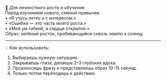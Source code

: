 🌱 *Для личностного роста и обучения*  
Перед изучением нового, сменой привычек.  
• «Я учусь легко и с интересом.»  
• «Ошибки — это часть моего роста.»  
• «Мой ум гибкий, а сердце открытое.»  
Образ: зелёный росток, пробивающийся сквозь землю к солнцу.

-------------------------------------------------------------

💡 *Как использовать:*

1. Выбираешь нужную ситуацию.
2. Закрываешь глаза, делаешь 2–3 глубоких вдоха.
3. Произносишь фразу и представляешь образ 10–15 секунд.
4. Только потом переходишь к действию.